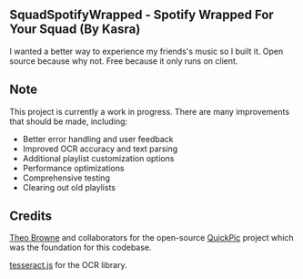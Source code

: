 ## SquadSpotifyWrapped - Spotify Wrapped For Your Squad (By Kasra)

I wanted a better way to experience my friends&apos;s music so I built it. Open source because why not. Free because it only runs on client.

## Note

This project is currently a work in progress. There are many improvements that should be made, including:

- Better error handling and user feedback
- Improved OCR accuracy and text parsing
- Additional playlist customization options
- Performance optimizations
- Comprehensive testing
- Clearing out old playlists


## Credits

[Theo Browne](https://github.com/t3dotgg) and collaborators for the open-source [QuickPic](https://quickpic.t3.gg) project which was the foundation for this codebase.

[tesseract.js](https://github.com/naptha/tesseract.js/blob/master/docs/api.md#worker-recognize) for the OCR library.
